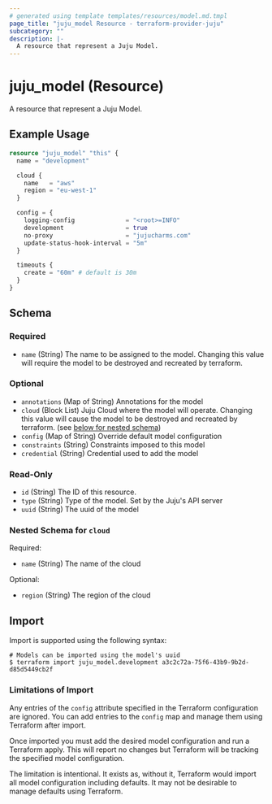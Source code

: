 ```yaml
---
# generated using template templates/resources/model.md.tmpl
page_title: "juju_model Resource - terraform-provider-juju"
subcategory: ""
description: |-
  A resource that represent a Juju Model.
---
```


# juju_model (Resource)

A resource that represent a Juju Model.

## Example Usage
```terraform
resource "juju_model" "this" {
  name = "development"

  cloud {
    name   = "aws"
    region = "eu-west-1"
  }

  config = {
    logging-config              = "<root>=INFO"
    development                 = true
    no-proxy                    = "jujucharms.com"
    update-status-hook-interval = "5m"
  }

  timeouts {
    create = "60m" # default is 30m
  }
}
```

<!-- schema generated by tfplugindocs -->
## Schema

### Required

- `name` (String) The name to be assigned to the model. Changing this value will require the model to be destroyed and recreated by terraform.

### Optional

- `annotations` (Map of String) Annotations for the model
- `cloud` (Block List) Juju Cloud where the model will operate. Changing this value will cause the model to be destroyed and recreated by terraform. (see [below for nested schema](#nestedblock--cloud))
- `config` (Map of String) Override default model configuration
- `constraints` (String) Constraints imposed to this model
- `credential` (String) Credential used to add the model

### Read-Only

- `id` (String) The ID of this resource.
- `type` (String) Type of the model. Set by the Juju's API server
- `uuid` (String) The uuid of the model

<a id="nestedblock--cloud"></a>
### Nested Schema for `cloud`

Required:

- `name` (String) The name of the cloud

Optional:

- `region` (String) The region of the cloud

## Import

Import is supported using the following syntax:

```shell
# Models can be imported using the model's uuid
$ terraform import juju_model.development a3c2c72a-75f6-43b9-9b2d-d85d5449cb2f
```

### Limitations of Import

Any entries of the `config` attribute specified in the Terraform configuration are ignored. You can add entries to the `config` map and manage them using Terraform after import.

Once imported you must add the desired model configuration and run a Terraform apply. This will report no changes but Terraform will be tracking the specified model configuration.

The limitation is intentional. It exists as, without it, Terraform would import all model configuration including defaults. It may not be desirable to manage defaults using Terraform.
